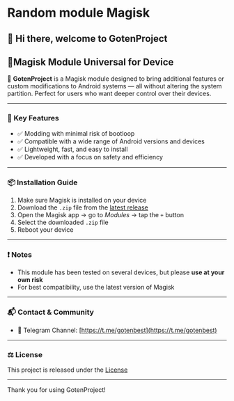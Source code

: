 # Random module Magisk
## 👋 Hi there, welcome to GotenProject 
## 📍Magisk Module Universal for Device

🚀 **GotenProject** is a Magisk module designed to bring additional features or custom modifications to Android systems — all without altering the system partition. Perfect for users who want deeper control over their devices.

---

### 📌 Key Features

- ✅ Modding with minimal risk of bootloop  
- ✅ Compatible with a wide range of Android versions and devices  
- ✅ Lightweight, fast, and easy to install  
- ✅ Developed with a focus on safety and efficiency  

---

### 📦 Installation Guide

1. Make sure Magisk is installed on your device  
2. Download the `.zip` file from the [latest release](https://github.com/GotenAjje/gotenrandom/releases)  
3. Open the Magisk app → go to *Modules* → tap the `+` button  
4. Select the downloaded `.zip` file  
5. Reboot your device  

---

### ❗ Notes

- This module has been tested on several devices, but please **use at your own risk**  
- For best compatibility, use the latest version of Magisk  

---

### 📬 Contact & Community

- 💬 Telegram Channel: [https://t.me/gotenbest](https://t.me/gotenbest)

---

### ⚖️ License

This project is released under the [License](https://github.com/GotenAjje/gotenrandom/blob/main/LICENSE)

---

Thank you for using GotenProject!
